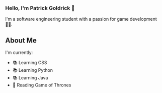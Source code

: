 ### Hello, I'm Patrick Goldrick 👋

  I'm a software engineering student with a passion for game development 👨‍🎓.

About Me
---

I'm currently:
- 📚 Learning CSS
- 📚 Learning Python
- 📚 Learning Java
- 📖 Reading Game of Thrones


  






